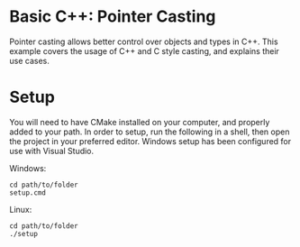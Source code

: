 # Basic C++: Pointer Casting

Pointer casting allows better control over objects and types in C++.
This example covers the usage of C++ and C style casting, and explains their use cases.

# Setup

You will need to have CMake installed on your computer, and properly added to your path.
In order to setup, run the following in a shell, then open the project in your preferred editor.
Windows setup has been configured for use with Visual Studio.

Windows:
```
cd path/to/folder
setup.cmd
```
Linux:
```
cd path/to/folder
./setup
```